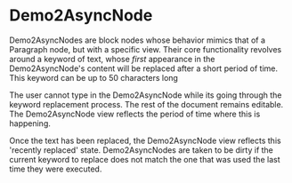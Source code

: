 # Demo2AsyncNode

Demo2AsyncNodes are block nodes whose behavior mimics that of a Paragraph node,
but with a specific view. Their core functionality revolves around a keyword of
text, whose _first_ appearance in the Demo2AsyncNode's content will be replaced
after a short period of time. This keyword can be up to 50 characters long

The user cannot type in the Demo2AsyncNode while its going through the
keyword replacement process. The rest of the document remains editable. The
Demo2AsyncNode view reflects the period of time where this is happening.

Once the text has been replaced, the Demo2AsyncNode view reflects this
'recently replaced' state. Demo2AsyncNodes are taken to be dirty if the
current keyword to replace does not match the one that was used the last
time they were executed.